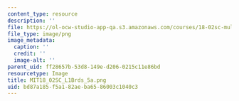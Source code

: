 ```yaml
---
content_type: resource
description: ''
file: https://ol-ocw-studio-app-qa.s3.amazonaws.com/courses/18-02sc-multivariable-calculus-fall-2010/bd87a185f5a182aeba6586003c1040c3_MIT18_02SC_L1Brds_5a.png
file_type: image/png
image_metadata:
  caption: ''
  credit: ''
  image-alt: ''
parent_uid: ff28657b-53d8-149e-d206-0215c11e86bd
resourcetype: Image
title: MIT18_02SC_L1Brds_5a.png
uid: bd87a185-f5a1-82ae-ba65-86003c1040c3
---
```

